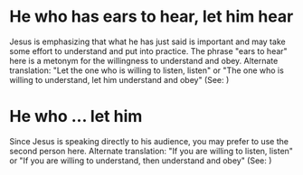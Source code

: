 
# He who has ears to hear, let him hear
Jesus is emphasizing that what he has just said is important and may take some effort to understand and put into practice. The phrase "ears to hear" here is a metonym for the willingness to understand and obey. Alternate translation: "Let the one who is willing to listen, listen" or "The one who is willing to understand, let him understand and obey" (See: )

# He who ... let him
Since Jesus is speaking directly to his audience, you may prefer to use the second person here. Alternate translation: "If you are willing to listen, listen" or "If you are willing to understand, then understand and obey" (See: )